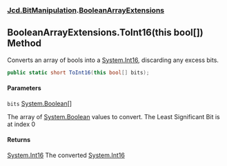 ### [Jcd.BitManipulation](Jcd.BitManipulation.md 'Jcd.BitManipulation').[BooleanArrayExtensions](Jcd.BitManipulation.BooleanArrayExtensions.md 'Jcd.BitManipulation.BooleanArrayExtensions')

## BooleanArrayExtensions.ToInt16(this bool[]) Method

Converts an array of bools into
a [System.Int16](https://docs.microsoft.com/en-us/dotnet/api/System.Int16 'System.Int16'), discarding any excess bits.

```csharp
public static short ToInt16(this bool[] bits);
```

#### Parameters

<a name='Jcd.BitManipulation.BooleanArrayExtensions.ToInt16(thisbool[]).bits'></a>

`bits` [System.Boolean](https://docs.microsoft.com/en-us/dotnet/api/System.Boolean 'System.Boolean')[[]](https://docs.microsoft.com/en-us/dotnet/api/System.Array 'System.Array')

The array of [System.Boolean](https://docs.microsoft.com/en-us/dotnet/api/System.Boolean 'System.Boolean') values to
convert. The Least Significant Bit is at index 0

#### Returns

[System.Int16](https://docs.microsoft.com/en-us/dotnet/api/System.Int16 'System.Int16')
The converted [System.Int16](https://docs.microsoft.com/en-us/dotnet/api/System.Int16 'System.Int16')